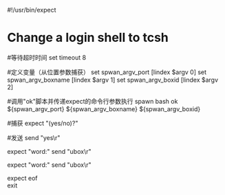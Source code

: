 #!/usr/bin/expect
# Change a login shell to tcsh

#等待超时时间
set timeout 8

#定义变量（从位置参数捕获）
set spwan_argv_port [lindex $argv 0] 
set spwan_argv_boxname [lindex $argv 1]
set spwan_argv_boxid [lindex $argv 2]

#调用"ok"脚本并传递expect的命令行参数执行
spawn bash ok ${spwan_argv_port} ${spwan_argv_boxname} ${spwan_argv_boxid} 

#捕获
expect "(yes/no)?"

#发送
send "yes\r"

expect "word:"
send "ubox\r" 

expect "word:"
send "ubox\r" 

expect eof    
exit
